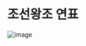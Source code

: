 # 조선왕조 연표

![image](https://github.com/deepsix2757/timeLine/assets/7338218/1d7a9e37-31e6-4d50-a0aa-d30f5fa837f7)
